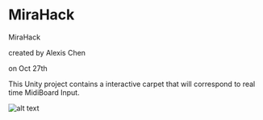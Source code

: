 # MiraHack
MiraHack

created by Alexis Chen

on Oct 27th

This Unity project contains a interactive carpet that will correspond to real time MidiBoard Input.

![alt text](https://github.com/AlexisChen/CloudEffect/blob/master/Assets/Mov/Cloud.gif)

